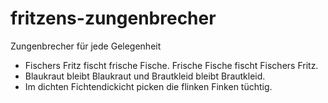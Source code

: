 # fritzens-zungenbrecher
Zungenbrecher für jede Gelegenheit

* Fischers Fritz fischt frische Fische. Frische Fische fischt Fischers Fritz.
* Blaukraut bleibt Blaukraut und Brautkleid bleibt Brautkleid.
* Im dichten Fichtendickicht picken die flinken Finken tüchtig.
